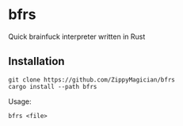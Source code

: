 # bfrs
Quick brainfuck interpreter written in Rust

## Installation
```
git clone https://github.com/ZippyMagician/bfrs
cargo install --path bfrs
```
Usage:
```
bfrs <file>
```
